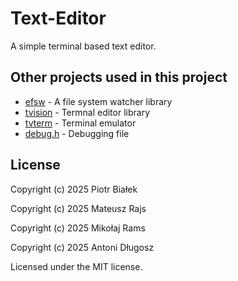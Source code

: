 # Text-Editor

A simple terminal based text editor.

## Other projects used in this project

* [efsw](https://github.com/SpartanJ/efsw) - A file system watcher library
* [tvision](https://github.com/magiblot/tvision) - Termnal editor library
* [tvterm](https://github.com/magiblot/tvterm) - Terminal emulator
* [debug.h](https://github.com/Heltion/debug.h) - Debugging file

## License

Copyright (c) 2025 Piotr Białek

Copyright (c) 2025 Mateusz Rajs 

Copyright (c) 2025 Mikołaj Rams

Copyright (c) 2025 Antoni Długosz


Licensed under the MIT license.

